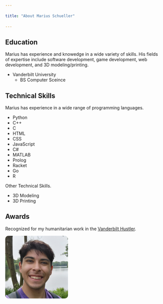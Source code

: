 ```yaml
---

title: "About Marius Schueller"

---
```


## Education

Marius has experience and knowedge in a wide variety of skills. His fields of expertise include software development, game development, web development, and 3D modeling/printing. 

* Vanderbilt University
  * BS Computer Sceince

## Technical Skills

Marius has experience in a wide range of programming languages.

* Python
* C++
* C
* HTML
* CSS
* JavaScript
* C#
* MATLAB
* Prolog
* Racket
* Go
* R

Other Technical Skills.

* 3D Modeling
* 3D Printing


## Awards

Recognized for my humanitarian work in the [Vanderbilt Hustler](https://news.vanderbilt.edu/2023/11/09/metro-council-to-honor-the-nichols-humanitarian-fund-with-resolution/). 

<img src="/assets/img/selfie.jpg" alt="Marius Schueller" style="width:200px; border-radius:10px;"/>
